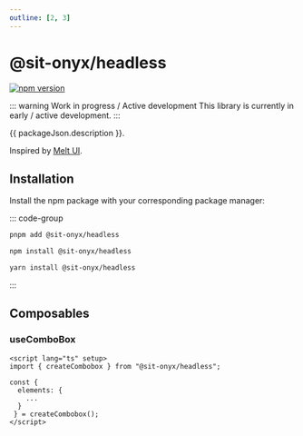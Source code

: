 ```yaml
---
outline: [2, 3]
---
```


<script lang="ts" setup>
import packageJson from "../../../../packages/headless/package.json";
</script>

# @sit-onyx/headless

<div class="external-link--hide">

[![npm version](https://badge.fury.io/js/@sit-onyx%2Fheadless.svg)](https://www.npmjs.com/package/@sit-onyx/headless)

</div>

::: warning Work in progress / Active development
This library is currently in early / active development.
:::

{{ packageJson.description }}.

Inspired by [Melt UI](https://melt-ui.com).

## Installation

<!--
Make sure that this chapter is kept up to date with installation steps in
packages/headless/README.md file.
 -->

Install the npm package with your corresponding package manager:

::: code-group

```sh [pnpm]
pnpm add @sit-onyx/headless
```

```sh [npm]
npm install @sit-onyx/headless
```

```sh [yarn]
yarn install @sit-onyx/headless
```

:::

## Composables

### useComboBox

```vue
<script lang="ts" setup>
import { createCombobox } from "@sit-onyx/headless";

const {
  elements: {
    ...
  }
 } = createCombobox();
</script>
```
